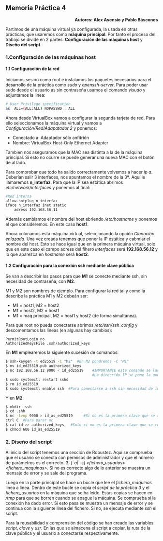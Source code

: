## Memoria Práctica 4
<div style="text-align: right;">
<b>Autores: Alex Asensio y Pablo Báscones</b>
</div>
<p></p>

Partimos de una máquina virtual ya configurada, la usada en otras prácticas, que usaremos como **máquina principal**. Por tanto el proceso del trabajo se divide en 2 partes: **Configuración de las máquinas host** y **Diseño del script**.

### 1.Configuración de las máquinas host
#### 1.1 Configuración de la red
Iniciamos sesión como root e instalamos los paquetes necesarios para el desarrollo de la práctica como *sudo* y *openssh-server*. Para poder usar sudo desde el usuario as sin contraseña usamos el comando *visudo* y adjuntamos la linea:
```bash
# User Privilege specification
as  ALL=(ALL:ALL) NOPASSWD : ALL
```
Ahora desde VirtualBox vamos a configurar la segunda tarjeta de red. Para ello seleccionamos la máquina virtual y vamos a *Configuración/Red/Adapatador 2* y ponemos: 
- Conectado a: Adaptador sólo anfitrión
- Nombre: VirtualBox Host-Only Ethernet Adapter

También nos aseguramos que la MAC sea distinta a la de la máquina principal. Si esto no ocurre se puede generar una nueva MAC con el botón de al lado.

Para comprobar que todo ha salido correctamente volvemos a hacer *ip a*. Deberían salir 3 interfaces, nos apuntamos el nombre de la 3ª. Aquí le llamaremos **n_interfaz**. Para que la IP sea estática abrimos *etc/network/interfaces* y ponemos al final:
```bash
#Red interna
allow-hotplug n_interfaz
iface n_interfaz inet static
    adress 192.168.56.11
```
Además cambiamos el nombre del host ebriendo */etc/hostname* y ponemos el que consideremos. En este caso **host1**.

Ahora colonamos esta máquina virtual, seleccionando la opción *Clonación enlazada*. Una vez creada tenemos que poner la IP estática y cabmiar el nombre del host. Esto se hace igual que en la primera máquina virtual, solo que en este caso el campo adress del fihero *interfaces* será **192.168.56.12** y lo que aparezca en *hostname* será **host2**.

#### 1.2 Configuración para la conexión ssh mediante clave pública
Se van a describir los pasos para que  **M1** se conecte mediante ssh, sin necesidad de contraseña, con **M2**. 

M1 y M2 son nombres de ejemplo. Para configurar la red tal y como la describe la práctica M1 y M2 debeán ser:
- M1 = host1, M2 = host2
- M1 = host2, M2 = host1
- M1 = maq principal, M2 = host1 y host2 (de forma simultánea).

Para que root no pueda conectarse abrimos */etc/ssh/ssh_config* y descomentamos las líneas (en algunas hay cambios):
```
PermitRootLogin no
AuthorizedKeysFile .ssh/authorized_keys
```
En **M1** emplearemos la siguiente sucesión de comandos:
```bash
$ ssh-keygen -t ed25519 -C "M2"  #En M2 pondremos -C "M1"
$ mv id_ed25519.pub authorized_keys
$ nc 192.168.56.12 9000 < id_ed25519    #IMPORTANTE este comando se lanzará DESPÚES del nc en M2. 
                                        #La dirección IP se pone la que corresponda (en este caso M2 es host2)
$ sudo systemctl restart sshd
$ rm id_ed25519
$ sudo systemctl enable ssh  #Para conectarse a ssh sin necesidad de iniciar sesión
```
Y en **M2**:
```bash
$ mkdir .ssh
$ cd .shh
$ nc -lvnp 9000 > id_as_ed25519     #Si no es la primera clave que se recibe: ... > id
ctrl C  #Para parar nc
$ cat id >> authorized_keys   #Solo si no es la primera clave que se recibe 
$ chmod 600 id_as_ed25519
``` 
### 2. Diseño del script
Al inicio del script tenemos una sección de Robustez. Aquí se comprueba que el usuario se conecta con permisos de administrador y que el número de parámetros es el correcto. 3: *[-a| -s] <fichero_usuarios> <fichero_maquinas>*. Si no es correcto algo de lo anterior se muestra un mensaje de error y se sale del programa.

Luego en la parte principal se hace un bucle que lee el *fichero_máquinas* linea a linea. Dentro de este bucle se copia el *script de la práctica 3* y el *fichero_usuarios* en la máquina que se ha leido. Estas copias se hacen en */tmp* para que se borren cuando se apague la máquina. Se comprueba si la conexión ha dado error. Si esto pasa se muestra un mensaje de error y se continua con la siguiente linea del fichero. Si no, se ejecuta mediante *ssh* el script.

Para la reusabilidad y comprensión del código se han creado las variables *script*, *clave* y *usr*. En las que se almacena el script a copiar, la ruta de la clave pública y el usuario a conectarse respectivamente.